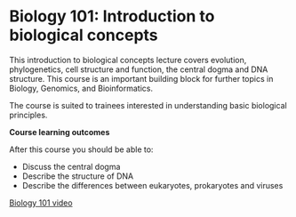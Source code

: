 # Biology 101: Introduction to biological concepts

This introduction to biological concepts lecture covers evolution, phylogenetics, cell structure and function, the central dogma and DNA structure. This course is an important building block for further topics in Biology, Genomics, and Bioinformatics.

The course is suited to trainees interested in understanding basic biological principles.

**Course learning outcomes**

After this course you should be able to:

* Discuss the central dogma
* Describe the structure of DNA
* Describe the differences between eukaryotes, prokaryotes and viruses


[Biology 101 video](Bio1vid.md)
